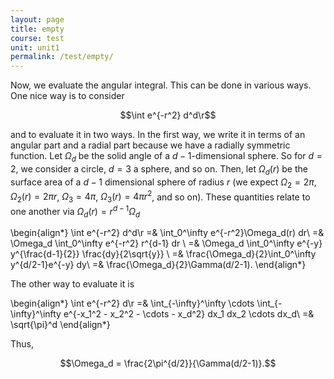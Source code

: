 ```yaml
---
layout: page
title: empty
course: test
unit: unit1
permalink: /test/empty/
---
```









Now, we evaluate the angular integral. This can be done in various ways. One nice way is to consider 

$$\int e^{-r^2} d^d\r$$

and to evaluate it in two ways. In the first way, we write it in terms of an angular part and a radial part because we have a radially symmetric function. Let $\Omega_d$ be the solid angle of a $d-1$-dimensional sphere. So for $d = 2$, we consider a circle, $d=3$ a sphere, and so on. Then, let $\Omega_d(r)$ be the surface area of a $d-1$ dimensional sphere of radius $r$ (we expect $\Omega_2 = 2\pi$, $\Omega_2(r) = 2\pi r$, $\Omega_3 = 4\pi$, $\Omega_3(r) = 4\pi r^2$, and so on). These quantities relate to one another via $\Omega_d(r) = r^{d-1}\Omega_d$

\begin{align*}
\int e^{-r^2} d^d\r =& \int_0^\infty e^{-r^2}\Omega_d(r)  dr\\
=& \Omega_d \int_0^\infty e^{-r^2} r^{d-1} dr \\
=& \Omega_d \int_0^\infty e^{-y} y^{\frac{d-1}{2}} \frac{dy}{2\sqrt{y}} \\
=& \frac{\Omega_d}{2}\int_0^\infty y^{d/2-1}e^{-y}  dy\\
=& \frac{\Omega_d}{2}\Gamma(d/2-1).
\end{align*}

The other way to evaluate it is 

\begin{align*}
\int e^{-r^2} d\r =& \int_{-\infty}^\infty \cdots \int_{-\infty}^\infty e^{-x_1^2 - x_2^2 - \cdots - x_d^2} dx_1 dx_2 \cdots dx_d\\
=&  \sqrt{\pi}^d
\end{align*}

Thus, 

$$\Omega_d = \frac{2\pi^{d/2}}{\Gamma(d/2-1)}.$$
